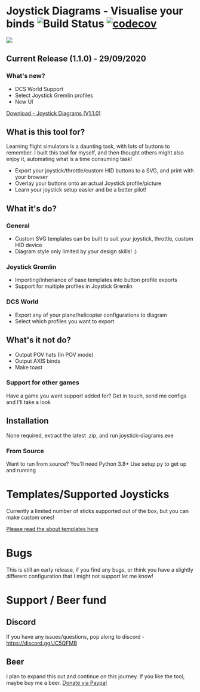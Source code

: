 # Joystick Diagrams - Visualise your binds ![Build Status](https://travis-ci.com/Rexeh/joystick-diagrams.svg?branch=master) [![codecov](https://codecov.io/gh/Rexeh/joystick-diagrams/branch/master/graph/badge.svg)](https://codecov.io/gh/Rexeh/joystick-diagrams)

![](https://s3-eu-west-1.amazonaws.com/joystick-diagram.com/Joystick-Diagram-info.png)

## Current Release (1.1.0) - 29/09/2020

### What's new?

- DCS World Support
- Select Joystick Gremlin profiles
- New UI

[Download - Joystick Diagrams (V1.1.0)]()

## What is this tool for?
Learning flight simulators is a daunting task, with lots of buttons to remember. I built this tool for myself, and then thought others might also enjoy it, automating what is a time consuming task!

- Export your joystick/throttle/custom HID buttons to a SVG, and print with your browser
- Overlay your buttons onto an actual Joystick profile/picture
- Learn your joystick setup easier and be a better pilot!

## What it's do?

### General
- Custom SVG templates can be built to suit your joystick, throttle, custom HID device
- Diagram style only limited by your design skills! :)

### Joystick Gremlin
- Importing/inheriance of base templates into button profile exports
- Support for multiple profiles in Joystick Gremlin

### DCS World
- Export any of your plane/helicopter configurations to diagram
- Select which profiles you want to export

## What's it not do?
- Output POV hats (In POV mode)
- Output AXIS binds
- Make toast

### Support for other games
Have a game you want support added for? Get in touch, send me configs and I'll take a look

## Installation
None required, extract the latest .zip, and run joystick-diagrams.exe

### From Source
Want to run from source? You'll need Python 3.8+
Use setup.py to get up and running

# Templates/Supported Joysticks
Currently a limited number of sticks supported out of the box, but you can make custom ones!

[Please read the about templates here](templates/readme.md)

# Bugs
This is still an early release, if you find any bugs, or think you have a slightly different configuration that I might not support let me know!

# Support / Beer fund

## Discord
If you have any issues/questions, pop along to discord - https://discord.gg/JC5QFMB

## Beer
I plan to expand this out and continue on this journey. If you like the tool, maybe buy me a beer.
[Donate via Paypal](https://www.paypal.com/cgi-bin/webscr?cmd=_s-xclick&hosted_button_id=WLLDYGQM5Z39W&source=url)


